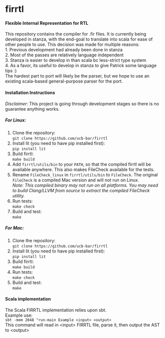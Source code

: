 # firrtl
#### Flexible Internal Representation for RTL

 This repository contains the compiler for .fir files.
 It is currently being developed in stanza, with the end-goal to translate into scala for ease of other people to use.
 This decision was made for multiple reasons:  
       1.   Previous development had already been done in stanza   
       2.   Most of the passes are relatively language independent   
       3.   Stanza is easier to develop in than scala bc less-strict type system   
       4.   As a favor, its useful to develop in stanza to give Patrick some language tips :)   
 The hardest part to port will likely be the parser, but we hope to use an existing scala-based general-purpose parser for the port.   

#### Installation Instructions
*Disclaimer*: This project is going through development stages so there is no guarantee anything works.

##### For Linux:         
 1. Clone the repository:   
 `git clone https://github.com/ucb-bar/firrtl`
 1. Install lit (you need to have pip installed first):  
 `pip install lit`
 1. Build firrtl:  
 `make build`
 1. Add `firrtl/utils/bin` to your `PATH`, so that the compiled firrtl will be
 available anywhere. This also makes FileCheck available for the tests.
 1. Rename `FileCheck_linux` in `firrtl/utils/bin` to `FileCheck`. The original
 `FileCheck` is a compiled Mac version and will not run on Linux.  
 *Note: This compiled binary may not run on all platforms. You may need to build
 Clang/LLVM from source to extract the compiled FileCheck utility.*
 1. Run tests:  
 `make check`
 1. Build and test:  
 `make`

##### For Mac:    
 1. Clone the repository:   
 `git clone https://github.com/ucb-bar/firrtl`
 1. Install lit (you need to have pip installed first):  
 `pip install lit`
 1. Build firrtl:  
 `make build`   
 1. Run tests:  
 `make check`
 1. Build and test:  
 `make`

#### Scala implementation 
The Scala FIRRTL implementation relies upon sbt.    
Example use:    
  `sbt -mem 2048 "run-main Example <input> <output>`    
This command will read in &lt;input&gt; FIRRTL file, parse it, then output the AST to &lt;output&gt;    
